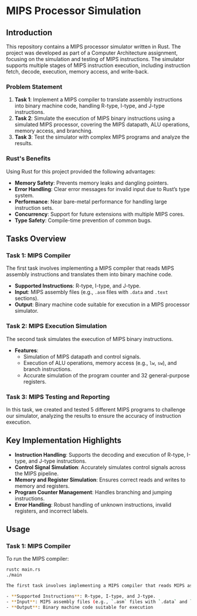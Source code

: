 # MIPS Processor Simulation

## Introduction

This repository contains a MIPS processor simulator written in Rust. The project was developed as part of a Computer Architecture assignment, focusing on the simulation and testing of MIPS instructions. The simulator supports multiple stages of MIPS instruction execution, including instruction fetch, decode, execution, memory access, and write-back.

### Problem Statement

1. **Task 1**: Implement a MIPS compiler to translate assembly instructions into binary machine code, handling R-type, I-type, and J-type instructions.
2. **Task 2**: Simulate the execution of MIPS binary instructions using a simulated MIPS processor, covering the MIPS datapath, ALU operations, memory access, and branching.
3. **Task 3**: Test the simulator with complex MIPS programs and analyze the results.

### Rust's Benefits

Using Rust for this project provided the following advantages:
- **Memory Safety**: Prevents memory leaks and dangling pointers.
- **Error Handling**: Clear error messages for invalid input due to Rust’s type system.
- **Performance**: Near bare-metal performance for handling large instruction sets.
- **Concurrency**: Support for future extensions with multiple MIPS cores.
- **Type Safety**: Compile-time prevention of common bugs.

## Tasks Overview

### Task 1: MIPS Compiler
The first task involves implementing a MIPS compiler that reads MIPS assembly instructions and translates them into binary machine code.

- **Supported Instructions**: R-type, I-type, and J-type.
- **Input**: MIPS assembly files (e.g., `.asm` files with `.data` and `.text` sections).
- **Output**: Binary machine code suitable for execution in a MIPS processor simulator.

### Task 2: MIPS Execution Simulation
The second task simulates the execution of MIPS binary instructions.

- **Features**:
  - Simulation of MIPS datapath and control signals.
  - Execution of ALU operations, memory access (e.g., `lw`, `sw`), and branch instructions.
  - Accurate simulation of the program counter and 32 general-purpose registers.

### Task 3: MIPS Testing and Reporting
In this task, we created and tested 5 different MIPS programs to challenge our simulator, analyzing the results to ensure the accuracy of instruction execution.

## Key Implementation Highlights

- **Instruction Handling**: Supports the decoding and execution of R-type, I-type, and J-type instructions.
- **Control Signal Simulation**: Accurately simulates control signals across the MIPS pipeline.
- **Memory and Register Simulation**: Ensures correct reads and writes to memory and registers.
- **Program Counter Management**: Handles branching and jumping instructions.
- **Error Handling**: Robust handling of unknown instructions, invalid registers, and incorrect labels.

## Usage

### Task 1: MIPS Compiler
To run the MIPS compiler:
```bash
rustc main.rs
./main

The first task involves implementing a MIPS compiler that reads MIPS assembly instructions and translates them into binary machine code.

- **Supported Instructions**: R-type, I-type, and J-type.
- **Input**: MIPS assembly files (e.g., `.asm` files with `.data` and `.text` sections).
- **Output**: Binary machine code suitable for execution
